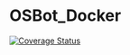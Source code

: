 # OSBot_Docker

[![Coverage Status](https://coveralls.io/repos/github/owasp-sbot/OSBot-Docker/badge.svg)](https://coveralls.io/github/owasp-sbot/OSBot-Docker)